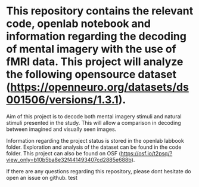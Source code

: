 # This repository contains the relevant code, openlab notebook and information regarding the decoding of mental imagery with the use of fMRI data. This project will analyze the following opensource dataset (https://openneuro.org/datasets/ds001506/versions/1.3.1).
Aim of this project is to decode both mental imagery stimuli and natural stimuli presented in the study. This will allow a comparison in decoding between imagined and visually seen images.

Information regarding the project status is stored in the openlab labbook folder. Exploration and analysis of the dataset can be found in the code folder. This project can also be found on OSF (https://osf.io/t2psq/?view_only=b10b5ba8e32f441493407cd2885e688b).

If there are any questions regarding this repository, please dont hesitate do open an issue on github. test